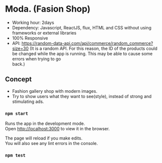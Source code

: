 # Moda. (Fasion Shop)
- Working hour: 2days
- Dependency: Javascript, ReactJS, flux, HTML and CSS without using frameworks or external libraries
- 100% Responsive
- API: https://random-data-api.com/api/commerce/random_commerce?size=30 
 (It is a random API. For this reason, the ID of the products could be changed while the app is running. This may be able to cause some errors when trying to go    
 back.)
 
 
## Concept 
- Fashion gallery shop with modern images.
- Try to show users what they want to see(style), instead of strong and stimulating ads.

### `npm start`

Runs the app in the development mode.\
Open [http://localhost:3000](http://localhost:3000) to view it in the browser.

The page will reload if you make edits.\
You will also see any lint errors in the console.

### `npm test`
